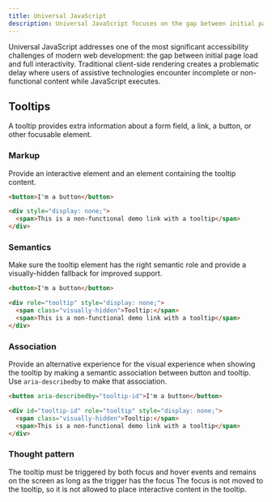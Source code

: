 ```yaml
---
title: Universal JavaScript
description: Universal JavaScript focuses on the gap between initial page load and full interactivity
---
```


Universal JavaScript addresses one of the most significant accessibility challenges of modern web development: the gap between initial page load and full interactivity. Traditional client-side rendering creates a problematic delay where users of assistive technologies encounter incomplete or non-functional content while JavaScript executes.

## Tooltips

A tooltip provides extra information about a form field, a link, a button, or other focusable element.

### Markup

Provide an interactive element and an element containing the tooltip content.

```html
<button>I'm a button</button>

<div style="display: none;">
  <span>This is a non-functional demo link with a tooltip</span>
</div>
```

### Semantics

Make sure the tooltip element has the right semantic role and provide a visually-hidden fallback for improved support.

```html
<button>I'm a button</button>

<div role="tooltip" style="display: none;">
  <span class="visually-hidden">Tooltip:</span>
  <span>This is a non-functional demo link with a tooltip</span>
</div>
```

### Association

Provide an alternative experience for the visual experience when showing the tooltip by making a semantic association between button and tooltip.
Use `aria-describedby` to make that association.

```html
<button aria-describedby="tooltip-id">I'm a button</button>

<div id="tooltip-id" role="tooltip" style="display: none;">
  <span class="visually-hidden">Tooltip:</span>
  <span>This is a non-functional demo link with a tooltip</span>
</div>
```

### Thought pattern

The tooltip must be triggered by both focus and hover events and remains on the screen as long as the trigger has the focus
The focus is not moved to the tooltip, so it is not allowed to place interactive content in the tooltip.
